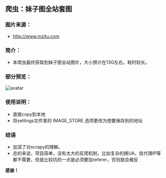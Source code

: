 ## 爬虫：妹子图全站套图


### 图片来源：
* http://www.mzitu.com

### 简介：
* 本爬虫最终获取到妹子图全站图片，大小预计在13G左右，耗时较长。

### 部分预览：

![avatar](E:\demo\spider\Meizitu\1.png)

### 使用说明：
* 直接copy到本地
* 将settings文件里的 IMAGE_STORE 选项更改为想要保存到的地址

### 结语

* 加深了对scrapy的理解。
* 总的来说，项目简单，没有太大的反爬机制，比如复杂的换UA，挂代理IP等都不需要，但是比较坑的一点是必须要加referer，否则就会被反

**感谢！**